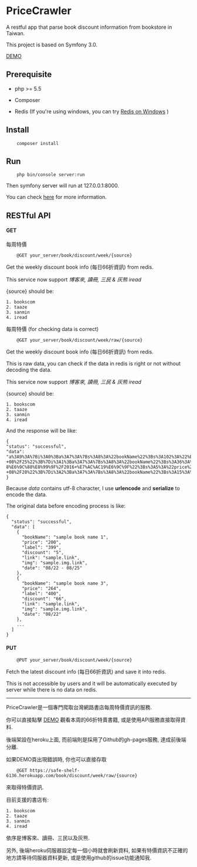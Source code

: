 PriceCrawler
====

A restful app that parse book discount information from bookstore in Taiwan.

This project is based on Symfony 3.0.


[DEMO](http://maja-lin.github.io/PriceCrawler/WeeklyDiscount.html)

## Prerequisite
+   php >= 5.5

+   Composer

+   Redis  (If you're using windows, you can try [Redis on Windows](https://github.com/MSOpenTech/redis) )


## Install

        composer install

## Run

        php bin/console server:run

Then symfony server will run at 127.0.0.1:8000.

You can check [here](http://symfony.com/doc/current/book/installation.html#running-the-symfony-application) for more information.


## RESTful API

####   GET ###

每周特價

        @GET your_server/book/discount/week/{source}

Get the weekly discount book info (每日66折資訊) from redis.

This service now support *博客來, 讀冊, 三民 & 灰熊 iread*

{source} should be:

    1. bookscom
    2. taaze
    3. sanmin
    4. iread

每周特價 (for checking data is correct)

        @GET your_server/book/discount/week/raw/{source}

Get the weekly discount book info (每日66折資訊) from redis.

This is raw data, you can check if the data in redis is right or not without decoding the data.

This service now support *博客來, 讀冊, 三民 & 灰熊 iread*

{source} should be:

    1. bookscom
    2. taaze
    3. sanmin
    4. iread



And the response will be like:

    {
    "status": "successful",
    "data": "a%3A9%3A%7Bi%3A0%3Ba%3A7%3A%7Bs%3A8%3A%22bookName%22%3Bs%3A102%3A%22%E5%BE%B9%E5%BA%95%E7%9C%8B%E6%87%82%E8%87%AA%E8%A1%8C%E8%BB%8A%E5%8A%9F%E7%8E%87%E8%A8%93%E7%B7%B4%E6%95%B8%E6%93%9A%EF%BC%9A%E9%80%8F%E9%81%8E%E5%8A%9F%E7%8E%87%E8%A8%88%E8%88%87WKO%E7%9A%84%E7%9B%A3%E6%8E%A7%E5%92%8C%E5%88%86%E6%9E%90%EF%BC%8C%E6%8F%90%E5%8D%87%E9%A8%8E%E4%B9%98%E5%AF%A6%E5%8A%9B%22%3Bs%3A5%3A%22price%22%3Bs%3A3%3A%22200%22%3Bs%3A5%3A%22label%22%3Bs%3A3%3A%22399%22%3Bs%3A8%3A%22discount%22%3Bs%3A1%3A%225%22%3Bs%3A4%3A%22link%22%3Bs%3A45%3A%22http%3A%2F%2Fwww.taaze.tw%2Fsing.html%3Fpid%3D14100018666%22%3Bs%3A3%3A%22img%22%3Bs%3A56%3A%22http%3A%2F%2Fmedia.taaze.tw%2FshowLargeImage.html%3Fsc%3D14100018666%22%3Bs%3A4%3A%22date%22%3Bs%3A13%3A%2208%2F22+-+08%2F25%22%3B%7Di%3A1%3Ba%3A7%3A%7Bs%3A8%3A%22bookName%22%3Bs%3A36%3A%22%E6%97%A9%E5%AE%89%E5%81%A5%E5%BA%B7+7-8%E6%9C%88%E8%99%9F%2F2016+%E7%AC%AC19%E6%9C%9F%22%3Bs%3A5%3A%22price%22%3Bs%3A2%3A%2250%22%3Bs%3A5%3A%22label%22%3Bs%3A2%3A%2299%22%3Bs%3A8%3A%22discount%22%3Bs%3A1%3A%225%22%3Bs%3A4%3A%22link%22%3Bs%3A45%3A%22http%3A%2F%2Fwww.taaze.tw%2Fsing.html%3Fpid%3D25100004372%22%3Bs%3A3%3A%22img%22%3Bs%3A56%3A%22http%3A%2F%2Fmedia.taaze.tw%2FshowLargeImage.html%3Fsc%3D25100004372%22%3Bs%3A4%3A%22date%22%3Bs%3A13%3A%2208%2F26+-+08%2F28%22%3B%7Di%3A2%3Ba%3A7%3A%7Bs%3A8%3A%22bookName%22%3Bs%3A15%3A%22%E5%B7%B4%E6%8B%BF%E9%A6%AC%E6%96%87%E4%BB%B6%22%3Bs%3A5%3A%22price%22%3Bs%3A3%3A%22264%22%3Bs%3A5%3A%22label%22%3Bs%3A3%3A%22400%22%3Bs%3A8%3A%22discount%22%3Bs%3A2%3A%2266%22%3Bs%3A4%3A%22link%22%3Bs%3A45%3A%22http%3A%2F%2Fwww.taaze.tw%2Fsing.html%3Fpid%3D11100782682%22%3Bs%3A3%3A%22img%22%3Bs%3A56%3A%22http%3A%2F%2Fmedia.taaze.tw%2FshowLargeImage.html%3Fsc%3D11100782682%22%3Bs%3A4%3A%22date%22%3Bs%3A5%3A%2208%2F22%22%3B%7Di%3A3%3Ba%3A7%3A%7Bs%3A8%3A%22bookName%22%3Bs%3A27%3A%22%E6%94%B9%E8%AE%8A%E8%A1%97%E5%8D%80%E7%9A%84%E7%8D%A8%E7%AB%8B%E5%B0%8F%E5%BA%97%22%3Bs%3A5%3A%22price%22%3Bs%3A3%3A%22185%22%3Bs%3A5%3A%22label%22%3Bs%3A3%3A%22280%22%3Bs%3A8%3A%22discount%22%3Bs%3A2%3A%2266%22%3Bs%3A4%3A%22link%22%3Bs%3A45%3A%22http%3A%2F%2Fwww.taaze.tw%2Fsing.html%3Fpid%3D11100768934%22%3Bs%3A3%3A%22img%22%3Bs%3A56%3A%22http%3A%2F%2Fmedia.taaze.tw%2FshowLargeImage.html%3Fsc%3D11100768934%22%3Bs%3A4%3A%22date%22%3Bs%3A5%3A%2208%2F23%22%3B%7Di%3A4%3Ba%3A7%3A%7Bs%3A8%3A%22bookName%22%3Bs%3A27%3A%22%E9%82%A3%E5%B9%B4%E6%98%A5%E5%A4%A9%EF%BC%8C%E5%9C%A8%E8%BB%8A%E8%AB%BE%E6%AF%94%22%3Bs%3A5%3A%22price%22%3Bs%3A3%3A%22383%22%3Bs%3A5%3A%22label%22%3Bs%3A3%3A%22580%22%3Bs%3A8%3A%22discount%22%3Bs%3A2%3A%2266%22%3Bs%3A4%3A%22link%22%3Bs%3A45%3A%22http%3A%2F%2Fwww.taaze.tw%2Fsing.html%3Fpid%3D11100778348%22%3Bs%3A3%3A%22img%22%3Bs%3A56%3A%22http%3A%2F%2Fmedia.taaze.tw%2FshowLargeImage.html%3Fsc%3D11100778348%22%3Bs%3A4%3A%22date%22%3Bs%3A5%3A%2208%2F24%22%3B%7Di%3A5%3Ba%3A7%3A%7Bs%3A8%3A%22bookName%22%3Bs%3A48%3A%22%E6%84%9B%E7%9A%84%E8%83%BD%E9%87%8F%EF%BC%9A%E6%B4%BB%E5%8C%96%E8%A6%AA%E5%AF%86%E9%97%9C%E4%BF%82%E7%9A%84%E8%83%BD%E9%87%8F%E7%99%82%E6%B3%95%22%3Bs%3A5%3A%22price%22%3Bs%3A3%3A%22422%22%3Bs%3A5%3A%22label%22%3Bs%3A3%3A%22640%22%3Bs%3A8%3A%22discount%22%3Bs%3A2%3A%2266%22%3Bs%3A4%3A%22link%22%3Bs%3A45%3A%22http%3A%2F%2Fwww.taaze.tw%2Fsing.html%3Fpid%3D11100761543%22%3Bs%3A3%3A%22img%22%3Bs%3A56%3A%22http%3A%2F%2Fmedia.taaze.tw%2FshowLargeImage.html%3Fsc%3D11100761543%22%3Bs%3A4%3A%22date%22%3Bs%3A5%3A%2208%2F25%22%3B%7Di%3A6%3Ba%3A7%3A%7Bs%3A8%3A%22bookName%22%3Bs%3A39%3A%22%E4%B8%8A%E7%8F%AD%E4%B8%8D%E5%9B%A7%EF%BC%9A%E8%81%B7%E5%A0%B4%E5%BF%85%E5%82%99%E6%B3%95%E5%BE%8B%E5%B8%B8%E8%AD%98%22%3Bs%3A5%3A%22price%22%3Bs%3A3%3A%22238%22%3Bs%3A5%3A%22label%22%3Bs%3A3%3A%22360%22%3Bs%3A8%3A%22discount%22%3Bs%3A2%3A%2266%22%3Bs%3A4%3A%22link%22%3Bs%3A45%3A%22http%3A%2F%2Fwww.taaze.tw%2Fsing.html%3Fpid%3D11100779394%22%3Bs%3A3%3A%22img%22%3Bs%3A56%3A%22http%3A%2F%2Fmedia.taaze.tw%2FshowLargeImage.html%3Fsc%3D11100779394%22%3Bs%3A4%3A%22date%22%3Bs%3A5%3A%2208%2F26%22%3B%7Di%3A7%3Ba%3A7%3A%7Bs%3A8%3A%22bookName%22%3Bs%3A33%3A%22%E6%96%B0%E8%AD%AF%E2%80%A7%E5%8F%A4%E6%96%87%E8%A7%80%E6%AD%A2%EF%BD%9B%E6%96%B0%E7%89%88%EF%BD%9D%22%3Bs%3A5%3A%22price%22%3Bs%3A3%3A%22164%22%3Bs%3A5%3A%22label%22%3Bs%3A3%3A%22249%22%3Bs%3A8%3A%22discount%22%3Bs%3A2%3A%2266%22%3Bs%3A4%3A%22link%22%3Bs%3A45%3A%22http%3A%2F%2Fwww.taaze.tw%2Fsing.html%3Fpid%3D11100777353%22%3Bs%3A3%3A%22img%22%3Bs%3A56%3A%22http%3A%2F%2Fmedia.taaze.tw%2FshowLargeImage.html%3Fsc%3D11100777353%22%3Bs%3A4%3A%22date%22%3Bs%3A5%3A%2208%2F27%22%3B%7Di%3A8%3Ba%3A7%3A%7Bs%3A8%3A%22bookName%22%3Bs%3A48%3A%22%E6%A8%82%E9%81%8A%E9%97%9C%E8%A5%BF%EF%BC%9A%E5%A4%A7%E9%98%AA%EF%BC%8E%E4%BA%AC%E9%83%BD%EF%BC%8E%E7%A5%9E%E6%88%B6%EF%BC%8E%E5%A5%88%E8%89%AF%22%3Bs%3A5%3A%22price%22%3Bs%3A3%3A%22231%22%3Bs%3A5%3A%22label%22%3Bs%3A3%3A%22350%22%3Bs%3A8%3A%22discount%22%3Bs%3A2%3A%2266%22%3Bs%3A4%3A%22link%22%3Bs%3A45%3A%22http%3A%2F%2Fwww.taaze.tw%2Fsing.html%3Fpid%3D11100725757%22%3Bs%3A3%3A%22img%22%3Bs%3A56%3A%22http%3A%2F%2Fmedia.taaze.tw%2FshowLargeImage.html%3Fsc%3D11100725757%22%3Bs%3A4%3A%22date%22%3Bs%3A5%3A%2208%2F28%22%3B%7D%7D"
    }

Because *data* contains utf-8 character, I use **urlencode** and **serialize** to encode the data.

The original data before encoding process is like:

    {
      "status": "successful",
      "data": [
        {
          "bookName": "sample book name 1",
          "price": "200",
          "label": "399",
          "discount": "5",
          "link": "sample.link",
          "img": "sample.img.link",
          "date": "08/22 - 08/25"
        },
        {
          "bookName": "sample book name 3",
          "price": "264",
          "label": "400",
          "discount": "66",
          "link": "sample.link",
          "img": "sample.img.link",
          "date": "08/22"
        },
        ...
      ]
    }



####   PUT ###
        @PUT your_server/book/discount/week/{source}

Fetch the latest discount info (每日66折資訊) and save it into redis.

This is not accessible by users and it will be automatically executed by server while there is no data on redis.



***

PriceCrawler是一個專門爬取台灣網路書店每周特價資訊的服務.

你可以直接點擊 [DEMO](http://maja-lin.github.io/PriceCrawler/WeeklyDiscount.html) 觀看本周的66折特賣書籍, 或是使用API服務直接取得資料.

後端架設在heroku上面, 而前端則是採用了Github的gh-pages服務, 達成前後端分離.

如果DEMO頁出現錯誤時, 你也可以直接存取

        @GET https://safe-shelf-6136.herokuapp.com/book/discount/week/raw/{source}

來取得特價資訊.

目前支援的書店有:


    1. bookscom
    2. taaze
    3. sanmin
    4. iread

依序是博客來、讀冊、三民以及灰熊.

另外, 後端heroku伺服器設定每一個小時就會刷新資料, 如果有特價資訊不正確的地方請等待伺服器資料更新, 或是使用github的issue功能通知我.

